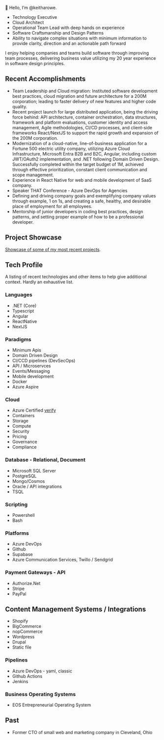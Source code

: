 👋 Hello, I’m @keitharowe.

- Technology Executive
- Cloud Architect
- Operational Team Lead with deep hands on experience
- Software Craftsmanship and Design Patterns
- Ability to navigate complex situations with minimum information to provide clarity, direction and an actionable path forward

I enjoy helping companies and teams build software through improving team processes, delivering business value utilizing my 20 year experience in software design principles.

## Recent Accomplishments

- Team Leadership and Cloud migration: Instituted software development best practices, cloud migration and future architecture for a 200M corporation; leading to faster delivery of new features and higher code quality.
- Recent project launch for large distributed application, being the driving force behind: API architecture, container orchestration, data structures, framework and platform evaluations, customer identity and access management, Agile methodologies, CI/CD processes, and client-side frameworks React/NextJS to support the rapid growth and expansion of the 200M corporation.
- Modernization of a cloud-native, line-of-business application for a Fortune 500 electric utility company, utilizing Azure Cloud Infrastructure, Microsoft Entra B2B and B2C, Angular, including custom JWT/OAuth2 implementation, and .NET following Domain Driven Design. Successfully completed within the target budget of 1M, achieved through effective prioritization, constant client communication and scope management.
- Experience in React Native for web and mobile development of SaaS company.
- Speaker THAT Conference - Azure DevOps for Agencies
- Defining and driving company goals and exemplifying company values through example, 1 on 1s, and creating a safe, healthy, and desirable place of employment for all employees.
- Mentorship of junior developers in coding best practices, design patterns, and setting proper example of how to be a professional developer.

## Project Showcase

[Showcase of some of my most recent projects]([project-showcase.md).

## Tech Profile

A listing of recent technologies and other items to help give additional context. Hardly an exhaustive list.

### Languages

- .NET (Core)
- Typescript
- Angular
- ReactNative
- NextJS

###

### Paradigms

- Minimum Apis
- Domain Driven Design
- CI/CCD pipelines (DevSecOps)
- API / Microservces
- Events/Messaging
- Mobile development
- Docker
- Azure Aspire

### Cloud

- Azure Certified [verify](https://learn.microsoft.com/en-us/users/keithalanrowe/credentials/a314102f78ba1346?ref=https%3A%2F%2Fwww.linkedin.com%2F)
- Containers
- Storage
- Compute
- Security
- Pricing
- Governance
- Compliance

### Database - Relational, Document

- Microsoft SQL Server
- PostgreSQL
- Mongo/Cosmos
- Oracle / API integrations
- TSQL

### Scripting

- Powershell
- Bash

### Platforms

- Azure DevOps
- Github
- Supabase
- Azure Communication Services, Twillo / Sendgrid

### Payment Gateways - API

- Authorize.Net
- Stripe
- PayPal

## Content Management Systems / Integrations

- Shopify
- BigCommerce
- nopCommerce
- Wordpress
- Drupal
- Static file

### Pipelines

- Azure DevOps - yaml, classic
- Github Actions
- Jenkins

### Business Operating Systems

- EOS Entrepreneurial Operating System

## Past

- Former CTO of small web and marketing company in Cleveland, Ohio

<!---
keitharowe/keitharowe is a ✨ special ✨ repository because its `README.md` (this file) appears on your GitHub profile.
You can click the Preview link to take a look at your changes.
--->
